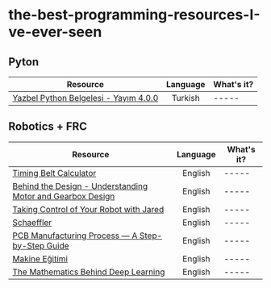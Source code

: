 # the-best-programming-resources-I-ve-ever-seen

## **Pyton**

| Resource                                                                                                                                                               | Language | What's it? |
| -------------                                                                                                                                                          |:--------:| -----|
| [Yazbel Python Belgelesi - Yayım 4.0.0](https://python-istihza.yazbel.com/YazbelPythonProgramlamaDiliBelgeleri.pdf)                                                    |Turkish   | -----|

## **Robotics + FRC**

| Resource                                                                                                                                                               | Language | What's it? |
| -------------                                                                                                                                                          |:--------:| -----|
| [Timing Belt Calculator](https://www.bbman.com/belt-length-calculator/)                                                                                                |English   | -----|
| [Behind the Design - Understanding Motor and Gearbox Design](https://blog.thebluealliance.com/2013/06/24/behind-the-design-understanding-motor-and-gearbox-design/)    |English   | -----|
| [Taking Control of Your Robot with Jared](https://www.team254.com/documents/control/)                                                                                  |English   | -----|
| [Schaeffler](https://medias.schaeffler.de)                                                                                                                             |English   | -----|
| [PCB Manufacturing Process — A Step-by-Step Guide](https://www.pcbcart.com/article/content/PCB-manufacturing-process.html)                                             |English   | -----|
| [Makine Eğitimi](https://www.makinaegitimi.com/)                                                                                                                       |English   | -----|
| [The Mathematics Behind Deep Learning](https://towardsdatascience.com/the-mathematics-behind-deep-learning-f6c35a0fe077)                                               |English   | -----|
